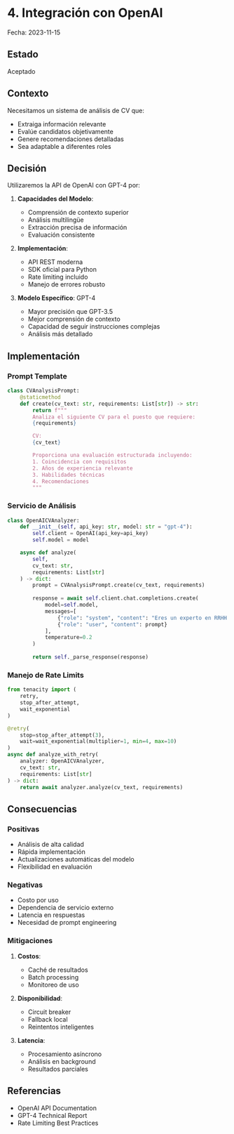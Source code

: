 # 4. Integración con OpenAI

Fecha: 2023-11-15

## Estado

Aceptado

## Contexto

Necesitamos un sistema de análisis de CV que:
- Extraiga información relevante
- Evalúe candidatos objetivamente
- Genere recomendaciones detalladas
- Sea adaptable a diferentes roles

## Decisión

Utilizaremos la API de OpenAI con GPT-4 por:

1. **Capacidades del Modelo**:
   - Comprensión de contexto superior
   - Análisis multilingüe
   - Extracción precisa de información
   - Evaluación consistente

2. **Implementación**:
   - API REST moderna
   - SDK oficial para Python
   - Rate limiting incluido
   - Manejo de errores robusto

3. **Modelo Específico**: GPT-4
   - Mayor precisión que GPT-3.5
   - Mejor comprensión de contexto
   - Capacidad de seguir instrucciones complejas
   - Análisis más detallado

## Implementación

### Prompt Template
```python
class CVAnalysisPrompt:
    @staticmethod
    def create(cv_text: str, requirements: List[str]) -> str:
        return f"""
        Analiza el siguiente CV para el puesto que requiere:
        {requirements}

        CV:
        {cv_text}

        Proporciona una evaluación estructurada incluyendo:
        1. Coincidencia con requisitos
        2. Años de experiencia relevante
        3. Habilidades técnicas
        4. Recomendaciones
        """
```

### Servicio de Análisis
```python
class OpenAICVAnalyzer:
    def __init__(self, api_key: str, model: str = "gpt-4"):
        self.client = OpenAI(api_key=api_key)
        self.model = model

    async def analyze(
        self,
        cv_text: str,
        requirements: List[str]
    ) -> dict:
        prompt = CVAnalysisPrompt.create(cv_text, requirements)
        
        response = await self.client.chat.completions.create(
            model=self.model,
            messages=[
                {"role": "system", "content": "Eres un experto en RRHH..."},
                {"role": "user", "content": prompt}
            ],
            temperature=0.2
        )
        
        return self._parse_response(response)
```

### Manejo de Rate Limits
```python
from tenacity import (
    retry,
    stop_after_attempt,
    wait_exponential
)

@retry(
    stop=stop_after_attempt(3),
    wait=wait_exponential(multiplier=1, min=4, max=10)
)
async def analyze_with_retry(
    analyzer: OpenAICVAnalyzer,
    cv_text: str,
    requirements: List[str]
) -> dict:
    return await analyzer.analyze(cv_text, requirements)
```

## Consecuencias

### Positivas
- Análisis de alta calidad
- Rápida implementación
- Actualizaciones automáticas del modelo
- Flexibilidad en evaluación

### Negativas
- Costo por uso
- Dependencia de servicio externo
- Latencia en respuestas
- Necesidad de prompt engineering

### Mitigaciones
1. **Costos**:
   - Caché de resultados
   - Batch processing
   - Monitoreo de uso

2. **Disponibilidad**:
   - Circuit breaker
   - Fallback local
   - Reintentos inteligentes

3. **Latencia**:
   - Procesamiento asíncrono
   - Análisis en background
   - Resultados parciales

## Referencias
- OpenAI API Documentation
- GPT-4 Technical Report
- Rate Limiting Best Practices
